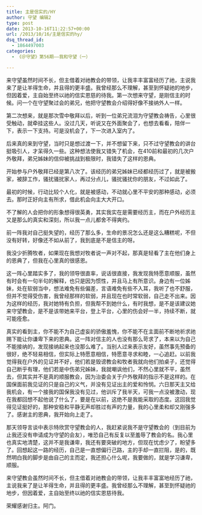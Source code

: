 ```yaml
---
title: 主是信实的/HY
author: 守望 编辑2
type: post
date: 2013-10-16T11:22:57+00:00
url: /2013/10/16/主是信实的hy/
dsq_thread_id:
  - 1864497003
categories:
  - 《＠守望》第56期——我和守望（一）

---
```

来守望虽然时间不长，但主借着对祂教会的带领，让我丰丰富富经历了祂，主说我来了是让羊得生命，并且得的更丰盛。我曾经那么不理解，甚至到怀疑祂的地步，但因着爱，主自始至终以祂的信实恩慈的待我。<!--more-->第一次想来守望，是刚信主的时候。问一个在守望聚过会的弟兄，他把守望教会介绍得好像不接纳外人一样。

第二次想来，就是那次雪中敬拜以后，听到一位弟兄流泪为守望教会祷告，心里很受触动，就牵挂这些人。没过几天，听说又在外面聚会了，也想去看看，陪伴一下，表示一下支持。可是没机会了，下一次进入室内了。

后来真的来到守望，当时只是想过渡一下，并不想留下来，只不过守望教会的讲台挺吸引人，才呆得久一些。这种想法使我又错失了机会，在410前和最初的几次户外敬拜，弟兄姊妹的信仰被挑战到极限时，我错失了这样的恩典。

开始参与户外敬拜已经是第八次了。该经历的弟兄姊妹已经都经历过了，就是被搬家，被辞工作，骚扰骚扰家人，再过分点儿，骚扰骚扰你的朋友，不过如此了。

最初的时候，行动比较个人化，就是被感动，不动就心里不平安的那种感动，必须去。那时正好向主有所求，借此机会向主大大开口。

不了解的人会把你的形象想得很英勇，其实我实在是需要经历主，而在户外经历主又是那么的真实和深刻，所以我一点儿都舍不得爽约。

前一阵我对自己挺失望的，经历了那么多，生命的景况怎么还是这么糟糕呢，不但没有好转，好像还不如从前了，我到底是不是信主的呀。

我没少折腾牧者，如果现在我想对牧者说一声对不起，那真是轻看了主在他们身上的恩典了，但我在心里真的很感恩。

这一阵心里踏实多了，我的领导很直率，说话很直接，我发现我特愿意顺服，虽然有时会有一句半句的解释，也只是因为惯性，并且马上有所意识。身边有一位姊妹，处在软弱当中，想法难免有些偏差，言语难免有些不入耳，我听了也不舒服，但并不觉得受伤害，我曾经那样的软弱，并且现在也时常软弱，自己走不出来。因为这样的经历，我对她特有负担，但我帮不到她什么，有时我想，是不是该建议她来守望教会，是不是该带她来平台，登上平台，心里的伤会好一半，持续不断，就可能痊愈。

真实的看到主，你不能不为自己虚妄的骄傲羞愧，你不能不在主面前不断地祈求祂赐下能让你谦卑下来的恩典。这一阵对信主的人也没有那么苛求了，本来以为自己不能接纳的，发现接纳起来也没那么难了。当别人过来表示友好，虽然事先预备的很好，绝不轻易相信，但实际上特愿意相信，特愿意寻求和睦，一心追赶。以前我觉得我在户外的见证并不好，他们若是毁谤教会和牧者我就向他们拍桌子，还觉得自己断乎有理，他们若是中伤弟兄姊妹，我就嘲讽他们，不然心里就不平，虽然去，但其实并不是真的顺服教会，因为治委会关于户外敬拜的指示不是这样的。在国保面前我见证的只是自己的义气，并没有见证出主的爱和怜悯。六日那天主又给我机会，有一个接我的国保我没有见过，他训斥了我半天，可我一点没被激动，现在我都回想不起他说了什么了，要是在以前，这绝不是我能采取的态度。这回我觉得见证挺好的，那种安稳和平静无声却胜过有声的力量，我的心里柔和却又刚强多了。感谢主的恩典，我开始向上走了。

那天领导言谈中表示特欣赏守望教会的人，我赶紧说我不是守望教会的（到目前为止我还没有申请成为守望的会友），唯恐自己有反复以至羞辱了教会的名。我心里也真实地清楚，这并不是我谦卑，我还有要突破的地方，但现在忧虑少了，盼望多了。回想起这一路的经历，自己是一直想偏行己路，主的手却一直拦阻，是的，既然明白我的脚步是由自己的主而定，我还担心什么呢，我要做的，就是学习谦卑，顺服。

来守望教会虽然时间不长，但主借着对祂教会的带领，让我丰丰富富地经历了祂，主说我来了是让羊得生命，并且得的更丰盛。我曾经那么不理解，甚至到怀疑祂的地步，但因着爱，主自始至终以祂的信实恩慈待我。

荣耀感谢归主。阿门。